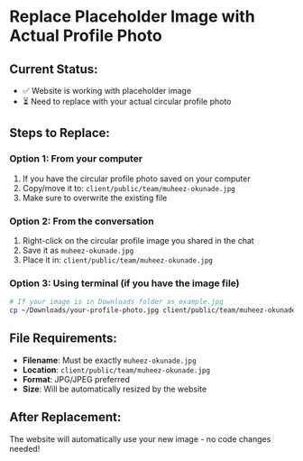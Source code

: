 # Replace Placeholder Image with Actual Profile Photo

## Current Status:
- ✅ Website is working with placeholder image
- ⏳ Need to replace with your actual circular profile photo

## Steps to Replace:

### Option 1: From your computer
1. If you have the circular profile photo saved on your computer
2. Copy/move it to: `client/public/team/muheez-okunade.jpg`
3. Make sure to overwrite the existing file

### Option 2: From the conversation
1. Right-click on the circular profile image you shared in the chat
2. Save it as `muheez-okunade.jpg`
3. Place it in: `client/public/team/muheez-okunade.jpg`

### Option 3: Using terminal (if you have the image file)
```bash
# If your image is in Downloads folder as example.jpg
cp ~/Downloads/your-profile-photo.jpg client/public/team/muheez-okunade.jpg
```

## File Requirements:
- **Filename**: Must be exactly `muheez-okunade.jpg`
- **Location**: `client/public/team/muheez-okunade.jpg`
- **Format**: JPG/JPEG preferred
- **Size**: Will be automatically resized by the website

## After Replacement:
The website will automatically use your new image - no code changes needed! 